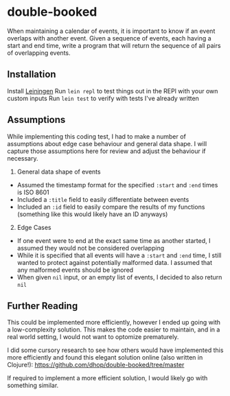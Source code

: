 # double-booked

When maintaining a calendar of events, it is important to know if an event overlaps with another event. Given a sequence of events, each having a start and end time, write a program that will return the sequence of all pairs of overlapping events.

## Installation

Install [Leiningen](https://leiningen.org/)
Run `lein repl` to test things out in the REPl with your own custom inputs
Run `lein test` to verify with tests I've already written

## Assumptions

While implementing this coding test, I had to make a number of assumptions about edge case behaviour and general data shape. I will capture those assumptions here for review and adjust the behaviour if necessary.

1. General data shape of events
- Assumed the timestamp format for the specified `:start` and `:end` times is ISO 8601
- Included a `:title` field to easily differentiate between events
- Included an `:id` field to easily compare the results of my functions (something like this would likely have an ID anyways)

2. Edge Cases
- If one event were to end at the exact same time as another started, I assumed they would not be considered overlapping
- While it is specified that all events will have a `:start` and `:end` time, I still wanted to protect against potentially malformed data. I assumed that any malformed events should be ignored
- When given `nil` input, or an empty list of events, I decided to also return `nil`

## Further Reading

This could be implemented more efficiently, however I ended up going with a low-complexity solution. This makes the code easier to maintain, and in a real world setting, I would not want to optomize prematurely.

I did some cursory research to see how others would have implemented this more efficiently and found this elegant solution online (also written in Clojure!): https://github.com/dhop/double-booked/tree/master

If required to implement a more efficient solution, I would likely go with something similar.
